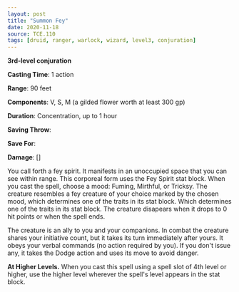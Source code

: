 ```yaml
---
layout: post
title: "Summon Fey"
date: 2020-11-18
source: TCE.110
tags: [druid, ranger, warlock, wizard, level3, conjuration]
---
```


**3rd-level conjuration**

**Casting Time**: 1 action

**Range**: 90 feet

**Components**: V, S, M (a gilded flower worth at least 300 gp)

**Duration**: Concentration, up to 1 hour

**Saving Throw**:

**Save For**:

**Damage**: []

You call forth a fey spirit. It manifests in an unoccupied space that you can see within range. This corporeal form uses the Fey Spirit stat block. When you cast the spell, choose a mood: Fuming, Mirthful, or Tricksy. The creature resembles a fey creature of your choice marked by the chosen mood, which determines one of the traits in its stat block. Which determines one of the traits in its stat block. The creature disapears when it drops to 0 hit points or when the spell ends.

The creature is an ally to you and your companions. In combat the creature shares your initiative count, but it takes its turn immediately after yours. It obeys your verbal commands (no action required by you). If you don't issue any, it takes the Dodge action and uses its move to avoid danger.

**At Higher Levels.** When you cast this spell using a spell slot of 4th level or higher, use the higher level wherever the spell's level appears in the stat block.